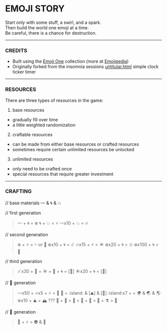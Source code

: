 # EMOJI STORY

Start only with some stuff, a swirl, and a spark.  
Then build the world one emoji at a time.  
Be careful, there is a chance for destruction.

---

### CREDITS

- Built using the [Emoji One](http://emojione.com/) collection (more at [Emojipedia](http://emojipedia.org/emoji-one/))
- Originally forked from the insomnia sessions [untitular.html](https://gist.github.com/shuuki/8f5db01e786fecdbc904) simple clock ticker timer

---

### RESOURCES

There are three types of resources in the game:

1. base resources
  - gradually fill over time
  - a little weighted randomization
2. craftable resources
  - can be made from either base resources or crafted resources
  - sometimes require certain unlimited resources be unlocked
3. unlimited resources
  - only need to be crafted once
  - special resources that require greater investment

---

### CRAFTING

// base materials
:wavy_dash: & :cyclone: & :boom: 

// first generation
> :wavy_dash: + :cyclone: = :snowflake:
> :cyclone: + :boom: = :zap:
> :wavy_dash:x10 + :boom: = :fire: 

// second generation
> :snowflake: + :zap: = :sweat_drops: or :dash:
> :snowflake:x10 + :cyclone: = :comet:
> :fire:x15 + :zap: = :sunny:
> :snowflake:x20 + :cyclone: = :snowman:
> :snowflake:x100 + :cyclone: =  :new_moon_with_face:

// third generation
> :comet:x30 + :dash: + :sunny: + :new_moon_with_face: + :cyclone: = [:sunrise:]
> :sunny:x20 + :cyclone: = [:milky_way:]

// :sunrise: generation
> :wavy_dash:x50 + :fire:x5 + :zap: = :volcano:
> :volcano: = :island: & [:mountain:] & [:sunrise_over_mountains:]
> :island:x7 + = :earth_africa: & :earth_asia: &  :earth_americas:
> :snowflake:x10 + :mountain: = :mountain_snow:
??? :sunrise_over_mountains: + :chestnut: > :seedling: > :ear_of_rice: + :knife: > :rice: + :alembic: > :sake:

// :milky_way: generation
> :rocket: + :zap: = :alien: & :space_invader:
